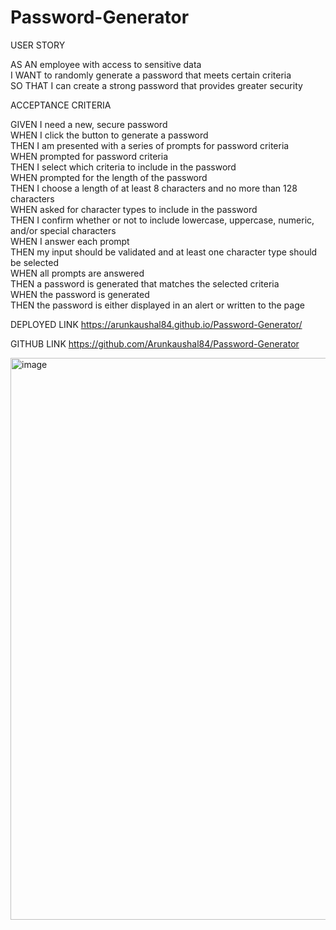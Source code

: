 # Password-Generator

USER STORY

AS AN employee with access to sensitive data  
I WANT to randomly generate a password that meets certain criteria  
SO THAT I can create a strong password that provides greater security  

ACCEPTANCE CRITERIA

GIVEN I need a new, secure password  
WHEN I click the button to generate a password  
THEN I am presented with a series of prompts for password criteria  
WHEN prompted for password criteria  
THEN I select which criteria to include in the password  
WHEN prompted for the length of the password  
THEN I choose a length of at least 8 characters and no more than 128 characters  
WHEN asked for character types to include in the password  
THEN I confirm whether or not to include lowercase, uppercase, numeric, and/or special characters  
WHEN I answer each prompt  
THEN my input should be validated and at least one character type should be selected  
WHEN all prompts are answered  
THEN a password is generated that matches the selected criteria  
WHEN the password is generated  
THEN the password is either displayed in an alert or written to the page  


DEPLOYED LINK
https://arunkaushal84.github.io/Password-Generator/

GITHUB LINK
https://github.com/Arunkaushal84/Password-Generator




<img width="899" alt="image" src="https://user-images.githubusercontent.com/122054710/227266486-fa237f83-cc0b-4e09-b437-5b9ae06072af.png">





